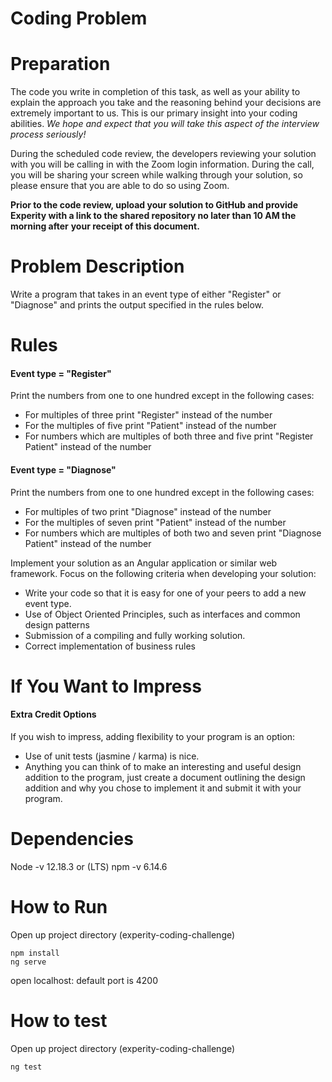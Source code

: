 # Coding Problem

# Preparation

The code you write in completion of this task, as well as your ability to explain the approach you take and the reasoning behind your decisions are extremely important to us.  This is our primary insight into your coding abilities.  _We hope and expect that you will take this aspect of the interview process seriously!_

During the scheduled code review, the developers reviewing your solution with you will be calling in with the Zoom login information. During the call, you will be sharing your screen while walking through your solution, so please ensure that you are able to do so using Zoom.

**Prior to the code review, upload your solution to GitHub and provide Experity with a link to the shared repository no later than 10 AM the morning after**  **your receipt of this document.**

# Problem Description

Write a program that takes in an event type of either "Register" or "Diagnose" and prints the output specified in the rules below.

# Rules

#### Event type = "Register"

Print the numbers from one to one hundred except in the following cases:

- For multiples of three print "Register" instead of the number
- For the multiples of five print "Patient" instead of the number
- For numbers which are multiples of both three and five print "Register Patient" instead of the number

#### Event type = "Diagnose"

Print the numbers from one to one hundred except in the following cases:

- For multiples of two print "Diagnose" instead of the number
- For the multiples of seven print "Patient" instead of the number
- For numbers which are multiples of both two and seven print "Diagnose Patient" instead of the number

Implement your solution as an Angular application or similar web framework.
Focus on the following criteria when developing your solution:

- Write your code so that it is easy for one of your peers to add a new event type.
- Use of Object Oriented Principles, such as interfaces and common design patterns
- Submission of a compiling and fully working solution.
- Correct implementation of business rules

# If You Want to Impress

#### Extra Credit Options

If you wish to impress, adding flexibility to your program is an option:

- Use of unit tests (jasmine / karma) is nice.
- Anything you can think of to make an interesting and useful design addition to the program, just create a document outlining the design addition and why you chose to implement it and submit it with your program.


# Dependencies 

Node -v 12.18.3 or (LTS)
npm -v 6.14.6


# How to Run
Open up project directory (experity-coding-challenge)
```
npm install
ng serve 
```
open localhost:<port> default port is 4200

# How to test
Open up project directory (experity-coding-challenge)
```
ng test
```

